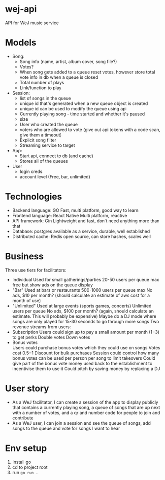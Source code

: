# wej-api
API for WeJ music service

# Models
- Song:
    - Song info (name, artist, album cover, song file?)
    - Votes?
    - When song gets added to a queue reset votes, however store total vote info in db when a queue is closed
    - Total number of plays
    - Link/function to play
- Session:
    - list of songs in the queue
    - unique id that's generated when a new queue object is created
    - unique id can be used to modify the queue using api
    - Currently playing song - time started and whether it's paused
    - size
    - User who created the queue
    - voters who are allowed to vote (give out api tokens with a code scan, give them a timeout)
    - Explicit song filter
    - Streaming service to target
- App:
    - Start api, connect to db (and cache)
    - Stores all of the queues
- User
    - login creds
    - account level (Free, bar, unlimited)

# Technologies
- Backend language: GO
    Fast, multi platform, good way to learn
- Frontend language: React Native
    Multi platform, reactive
- API framework: Gin
    Lightweight and fast, don't need anything more than that
- Database: postgres
    available as a service, durable, well established
- Distributed cache: Redis
    open source, can store hashes, scales well

# Business
Three use tiers for facilitators:
- Individual
    Used for small gatherings/parties
    20-50 users per queue max
    free but show ads on the queue display
- "Bar"
    Used at bars or restaurants
    500-1000 users per queue max
    No ads, $10 per month? (should calculate an estimate of aws cost for a month of use)
- "Unlimited"
    Used at large events (sports games, concerts)
    Unlimited users per queue
    No ads, $100 per month? (again, should calculate an estimate. This will probably be expensive)
    Maybe do a DJ mode where songs are only played for 15-30 seconds to go through more songs
Two revenue streams from users:
- Subscription
    Users could sign up to pay a small amount per month ($1-$3) to get perks
    Double votes
    Down votes
- Bonus votes  
    Users could purchase bonus votes which they could use on songs
    Votes cost $0.5-$1
    Discount for bulk purchases
    Session could control how many bonus votes can be used per person per song to limit takeovers
    Could give part of the bonus vote money used back to the establishment to incentivise them to use it
Could pitch by saving money by replacing a DJ

# User story
- As a WeJ facilitator, I can create a session of the app to display publicly that contains a currently playing song, a queue of songs that are up next with a number of votes, and a qr and number code for people to join and contribute
- As a WeJ user, I can join a session and see the queue of songs, add songs to the queue and vote for songs I want to hear

# Env setup

1. Install go 
2. cd to project root
3. run `go run .`